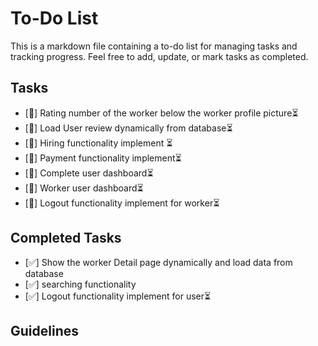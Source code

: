 # To-Do List

This is a markdown file containing a to-do list for managing tasks and tracking progress. Feel free to add, update, or mark tasks as completed.

## Tasks

- [📝] Rating number of the worker below the worker profile picture⏳
- [📝] Load User review dynamically from database⏳
- [📝] Hiring functionality implement ⏳
- [📝] Payment functionality implement⏳
- [📝] Complete user dashboard⏳
- [📝] Worker user dashboard⏳
- [📝] Logout functionality implement for worker⏳

## Completed Tasks

- [✅] Show the worker Detail page dynamically and load data from database 
- [✅] searching functionality    
- [✅] Logout functionality implement for user⏳    

## Guidelines


